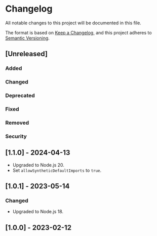 # Changelog

All notable changes to this project will be documented in this file.

The format is based on [Keep a Changelog](https://keepachangelog.com/en/1.0.0/),
and this project adheres to [Semantic Versioning](https://semver.org/spec/v2.0.0.html).

## [Unreleased]

### Added

### Changed

### Deprecated

### Fixed

### Removed

### Security

## [1.1.0] - 2024-04-13

- Upgraded to Node.js 20.
- Set `allowSyntheticDefaultImports` to `true`.

## [1.0.1] - 2023-05-14

### Changed

- Upgraded to Node.js 18.

## [1.0.0] - 2023-02-12

